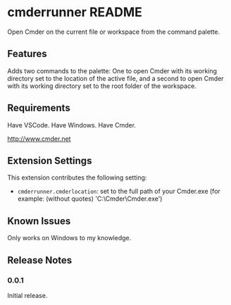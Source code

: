 # cmderrunner README

Open Cmder on the current file or workspace from the command palette.

## Features

Adds two commands to the palette: One to open Cmder with its working directory set to the location of the active file, and a second to open Cmder with its working directory set to the root folder of the workspace.

## Requirements

Have VSCode.
Have Windows.
Have Cmder. 

http://www.cmder.net

## Extension Settings

This extension contributes the following setting:

* `cmderrunner.cmderlocation`: set to the full path of your Cmder.exe (for example: (without quotes) 'C:\Cmder\Cmder.exe')

## Known Issues

Only works on Windows to my knowledge.

## Release Notes

### 0.0.1

Initial release.

